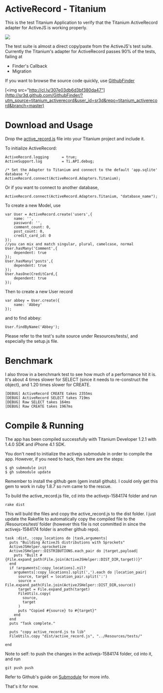 ActiveRecord - Titanium
=======================
This is the test Titanium Application to verify that the Titanium ActiveRecord adapter for ActiveJS is working properly.

<img src="http://cl.ly/efd83fc8696da14f21d5/content">

The test suite is almost a direct copy/paste from the ActiveJS's test suite.  Currently the Titanium's adapter for ActiveRecord passes 90% of the tests, failing at 

- Finder's Callback
- Migration


If you want to browse the source code quickly, use [GithubFinder](http://sr3d.github.com/GithubFinder/?utm_source=titanium_activerecord&user_id=sr3d&repo=titanium_activerecord&branch=master)

[<img src="http://cl.ly/307e03db6d3bf380da47"](http://sr3d.github.com/GithubFinder/?utm_source=titanium_activerecord&user_id=sr3d&repo=titanium_activerecord&branch=master)


Download and Usage
==================
Drop the [active_record.js](http://github.com/sr3d/titanium_activerecord/raw/master/Resources/tests/active_record.js) file into your Titanium project and include it.

To initialize ActiveRecord:

    ActiveRecord.logging      = true;
    ActiveSupport.log         = Ti.API.debug;

    /* Set the Adapter to Titanium and connect to the default 'app.sqlite' database */
    ActiveRecord.connect(ActiveRecord.Adapters.Titanium);

Or if you want to connect to another database,
  
    ActiveRecord.connect(ActiveRecord.Adapters.Titanium, "database_name");
    
To create a new Model, use


    var User = ActiveRecord.create('users',{
        name: '',
        password: '',
        comment_count: 0,
        post_count: 0,
        credit_card_id: 0
    });
    //you can mix and match singular, plural, camelcase, normal
    User.hasMany('Comment',{
        dependent: true
    });
    User.hasMany('posts',{
        dependent: true
    });
    User.hasOne(CreditCard,{
        dependent: true
    });
    
    
Then to create a new User record

    var abbey = User.create({
        name: 'Abbey'
    });    

and to find abbey:

    User.findByName('Abbey');


Please refer to the test's suite source under Resources/tests/, and especially the setup.js file. 
  

Benchmark
=========
I also throw in a benchmark test to see how much of a performance hit it is.  It's about 4 times slower for SELECT (since it needs to re-construct the object), and 1.20 times slower for CREATE.


    [DEBUG] ActiveRecord CREATE takes 2355ms
    [DEBUG] ActiveRecord SELECT takes 719ms
    [DEBUG] Raw SELECT takes 164ms
    [DEBUG] Raw CREATE takes 1967ms


Compile & Running
=================
The app has been compiled successfully with Titanium Developer 1.2.1 with 1.4.0 SDK and iPhone 4.1 SDK.

You don't need to initialize the activejs submodule in order to compile the app.  However, if you need to hack, then here are the steps:

    $ gh submodule init
    $ gh submodule update

Remember to install the github gem (gem install github).  I could only get this gem to work in ruby 1.8.7 so rvm came to the rescue.

To build the active_record.js file, cd into the activejs-1584174 folder and run

    rake dist
    
This will build the files and copy the active_record.js to the dist folder.  I just update the Rakefile to automatically copy the compiled file to the /Resources/test/ folder (however this file is not committed in since the activejs-1584174 folder is another github repo).

    task :dist, :copy_locations do |task,arguments|
      puts "Building ActiveJS distributions with Sprockets"
      ActiveJSHelper.sprocketize
      ActiveJSHelper::DISTRIBUTIONS.each_pair do |target,payload|
        puts "Built #{File.expand_path(File.join(ActiveJSHelper::DIST_DIR,target))}"
      end
      if !arguments[:copy_locations].nil?
        arguments[:copy_locations].split(',').each do |location_pair|
          source, target = location_pair.split(':')
          source = File.expand_path(File.join(ActiveJSHelper::DIST_DIR,source))
          target = File.expand_path(target)
          FileUtils.copy(
            source,
            target
          )
          puts "Copied #{source} to #{target}"
        end
      end
      puts "Task complete."

      puts "copy active_record.js to lib"
      FileUtils.copy "dist/active_record.js", "../Resources/tests/"
  
    end

Note to self:  to push the changes in the activejs-1584174 folder, cd into it, and run 

    git push push


Refer to Github's guide on [Submodule](http://github.com/guides/developing-with-submodules) for more info.  

That's it for now.